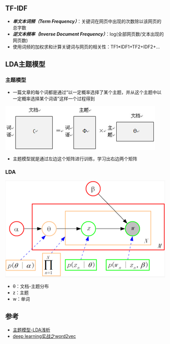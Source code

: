 ## TF-IDF
* ***单文本词频（Term Frequency）***：关键词在网页中出现的次数除以该网页的总字数
* ***逆文本频率（Inverse Document Frequency）***：log(全部网页数/文本出现的网页数)
* 使用词频的加权求和计算关键词与网页的相关性：TF1*IDF1+TF2+IDF2+...

## LDA主题模型
### 主题模型
* 一篇文章的每个词都是通过“以一定概率选择了某个主题，并从这个主题中以一定概率选择某个词语”这样一个过程得到

![](/images/LDA主题模型.png)

* 主题模型就是通过左边这个矩阵进行训练，学习出右边两个矩阵

### LDA
![](/images/LDA主题模型2.png)

* θ：文档-主题分布
* z：主题
* w：单词

## 参考
* [主题模型-LDA浅析](http://blog.csdn.net/huagong_adu/article/details/7937616)
* [deep learning实战之word2vec](http://vdisk.weibo.com/s/ud4_-g3jObvCN/1419423425)